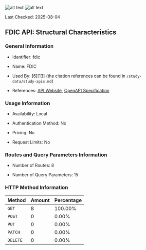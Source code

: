 ![alt text](https://img.shields.io/badge/OpenAPI_Specification-Valid-brightgreen.svg) ![alt text](https://img.shields.io/badge/Server_URL-Local-green.svg)

Last Checked: 2025-08-04

## FDIC API: Structural Characteristics

### General Information

- Identifier: fdic

- Name: FDIC

- Used By: [6][13] (the citation references can be found in `/study-data/study-apis.md`)

- References: [API Website](https://github.com/ContinuityControl/fdic), [OpenAPI Specification](https://www.postman.com/api-evangelist/federal-deposit-insurance-corporation-fdic/collection/ddi8s3a/fdic-bank-data-api-beta)

### Usage Information

- Availability: Local

- Authentication Method: No

- Pricing: No

- Request Limits: No

### Routes and Query Parameters Information

- Number of Routes: 8

- Number of Query Parameters: 15

### HTTP Method Information

| Method | Amount | Percentage |
|--------|--------|------------|
| `GET` | 8 | 100.00% |
| `POST` | 0 | 0.00% |
| `PUT` | 0 | 0.00% |
| `PATCH` | 0 | 0.00% |
| `DELETE` | 0 | 0.00% |
